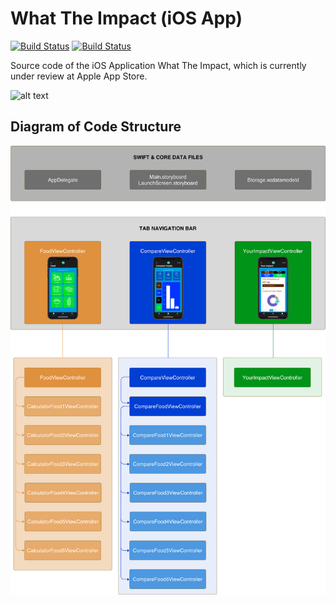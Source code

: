 # What The Impact (iOS App)

[![Build Status](https://img.shields.io/badge/build-v1.0.2-brightgreen)](https://github.com/louisheery/what-the-impact-ios)
[![Build Status](https://img.shields.io/badge/submission_status-under_review-orange)](https://github.com/louisheery/what-the-impact-ios)

Source code of the iOS Application What The Impact, which is currently under review at Apple App Store.

![alt text](https://github.com/louisheery/what-the-impact-ios/blob/master/what-the-impact-ios-screenshots.png)



## Diagram of Code Structure
![alt text](https://github.com/louisheery/what-the-impact-ios/blob/master/what-the-impact-ios-diagram.png)
